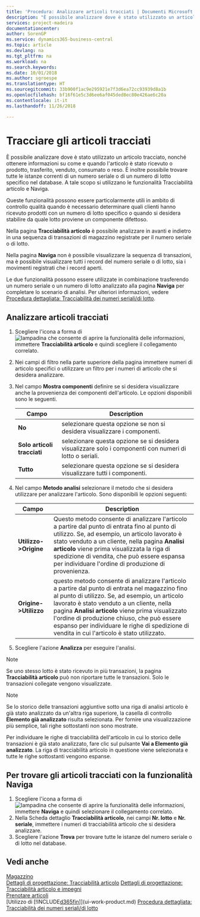 ```yaml
---
title: 'Procedura: Analizzare articoli tracciati | Documenti Microsoft'
description: "È possibile analizzare dove è stato utilizzato un articolo tracciato, nonché ottenere informazioni su come e quando l'articolo è stato ricevuto o prodotto, trasferito, venduto, consumato o reso. È inoltre possibile trovare tutte le istanze correnti di un numero seriale o di un numero di lotto specifico nel database. A tale scopo si utilizzano le funzionalità Tracciabilità articolo e Naviga."
services: project-madeira
documentationcenter: 
author: SorenGP
ms.service: dynamics365-business-central
ms.topic: article
ms.devlang: na
ms.tgt_pltfrm: na
ms.workload: na
ms.search.keywords: 
ms.date: 10/01/2018
ms.author: sgroespe
ms.translationtype: HT
ms.sourcegitcommit: 33b900f1ac9e295921e7f3d6ea72cc93939d8a1b
ms.openlocfilehash: bf16f61e5c3d6ee6af045ded8ec80e426ae6c20a
ms.contentlocale: it-it
ms.lasthandoff: 11/26/2018

---
```

# <a name="trace-item-tracked-items"></a>Tracciare gli articoli tracciati
È possibile analizzare dove è stato utilizzato un articolo tracciato, nonché ottenere informazioni su come e quando l'articolo è stato ricevuto o prodotto, trasferito, venduto, consumato o reso. È inoltre possibile trovare tutte le istanze correnti di un numero seriale o di un numero di lotto specifico nel database. A tale scopo si utilizzano le funzionalità Tracciabilità articolo e Naviga.  

 Queste funzionalità possono essere particolarmente utili in ambito di controllo qualità quando è necessario determinare quali clienti hanno ricevuto prodotti con un numero di lotto specifico o quando si desidera stabilire da quale lotto proviene un componente difettoso.  

 Nella pagina **Tracciabilità articolo** è possibile analizzare in avanti e indietro in una sequenza di transazioni di magazzino registrate per il numero seriale o di lotto.  

 Nella pagina **Naviga** non è possibile visualizzare la sequenza di transazioni, ma è possibile visualizzare tutti i record del numero seriale o di lotto, sia i movimenti registrati che i record aperti.  

 Le due funzionalità possono essere utilizzate in combinazione trasferendo un numero seriale o un numero di lotto analizzato alla pagina **Naviga** per completare lo scenario di analisi. Per ulteriori informazioni, vedere [Procedura dettagliata: Tracciabilità dei numeri seriali/di lotto](walkthrough-tracing-serial-lot-numbers.md).  

## <a name="to-trace-item-tracked-items"></a>Analizzare articoli tracciati  

1.  Scegliere l'icona a forma di ![lampadina che consente di aprire la funzionalità delle informazioni](media/ui-search/search_small.png "Informazioni sull'operazione che si desidera eseguire"), immettere **Tracciabilità articolo** e quindi scegliere il collegamento correlato.  
2.  Nei campi di filtro nella parte superiore della pagina immettere numeri di articolo specifici o utilizzare un filtro per i numeri di articolo che si desidera analizzare.  
3.  Nel campo **Mostra componenti** definire se si desidera visualizzare anche la provenienza dei componenti dell'articolo. Le opzioni disponibili sono le seguenti.  

    |Campo|Description|  
    |----------------------------------|---------------------------------------|  
    |**No**|selezionare questa opzione se non si desidera visualizzare i componenti.|  
    |**Solo articoli tracciati**|selezionare questa opzione se si desidera visualizzare solo i componenti con numeri di lotto o seriali.|  
    |**Tutto**|selezionare questa opzione se si desidera visualizzare tutti i componenti.|  

4.  Nel campo **Metodo analisi** selezionare il metodo che si desidera utilizzare per analizzare l'articolo. Sono disponibili le opzioni seguenti:  

    |Campo|Description|  
    |----------------------------------|---------------------------------------|  
    |**Utilizzo->Origine**|Questo metodo consente di analizzare l'articolo a partire dal punto di entrata fino al punto di utilizzo. Se, ad esempio, un articolo lavorato è stato venduto a un cliente, nella pagina **Analisi articolo** viene prima visualizzata la riga di spedizione di vendita, che può essere espansa per individuare l'ordine di produzione di provenienza.|  
    |**Origine->Utilizzo**|questo metodo consente di analizzare l'articolo a partire dal punto di entrata nel magazzino fino al punto di utilizzo. Se, ad esempio, un articolo lavorato è stato venduto a un cliente, nella pagina **Analisi articolo** viene prima visualizzato l'ordine di produzione chiuso, che può essere espanso per individuare le righe di spedizione di vendita in cui l'articolo è stato utilizzato.|  

5.  Scegliere l'azione **Analizza** per eseguire l'analisi.  

> [!NOTE]  
>  Se uno stesso lotto è stato ricevuto in più transazioni, la pagina **Tracciabilità articolo** può non riportare tutte le transazioni. Solo le transazioni collegate vengono visualizzate.  

> [!NOTE]  
>  Se lo storico delle transazioni aggiuntive sotto una riga di analisi articolo è già stato analizzato da un'altra riga superiore, la casella di controllo **Elemento già analizzato** risulta selezionata. Per fornire una visualizzazione più semplice, tali righe sottostanti non sono mostrate.  
>   
>  Per individuare le righe di tracciabilità dell'articolo in cui lo storico delle transazioni è già stato analizzato, fare clic sul pulsante **Vai a Elemento già analizzato**. La riga di tracciabilità articolo in questione viene selezionata e tutte le righe sottostanti vengono espanse.  

## <a name="to-find-item-tracked-items-with-navigate"></a>Per trovare gli articoli tracciati con la funzionalità Naviga  

1.  Scegliere l'icona a forma di ![lampadina che consente di aprire la funzionalità delle informazioni](media/ui-search/search_small.png "Informazioni sull'operazione che si desidera eseguire"), immettere **Naviga** e quindi selezionare il collegamento correlato.  
2.  Nella Scheda dettaglio **Tracciabilità articolo**, nei campi **Nr. lotto** e **Nr. seriale**, immettere i numeri di tracciabilità articolo che si desidera analizzare.  
3.  Scegliere l'azione **Trova** per trovare tutte le istanze del numero seriale o di lotto nel database.  

## <a name="see-also"></a>Vedi anche  
[Magazzino](inventory-manage-inventory.md)  
[Dettagli di progettazione: Tracciabilità articolo](design-details-item-tracking.md)
[Dettagli di progettazione: Tracciabilità articolo e impegni](design-details-item-tracking-and-reservations.md)  
[Prenotare articoli](inventory-how-to-reserve-items.md)  
[Utilizzo di [!INCLUDE[d365fin](includes/d365fin_md.md)]](ui-work-product.md)
[Procedura dettagliata: Tracciabilità dei numeri seriali/di lotto](walkthrough-tracing-serial-lot-numbers.md)

